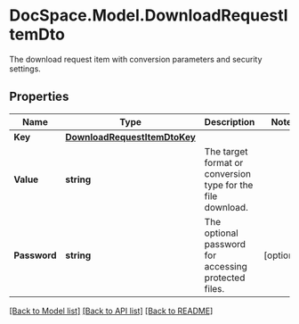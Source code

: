# DocSpace.Model.DownloadRequestItemDto
The download request item with conversion parameters and security settings.

## Properties

Name | Type | Description | Notes
------------ | ------------- | ------------- | -------------
**Key** | [**DownloadRequestItemDtoKey**](.md) |  | 
**Value** | **string** | The target format or conversion type for the file download. | 
**Password** | **string** | The optional password for accessing protected files. | [optional] 

[[Back to Model list]](../README.md#documentation-for-models) [[Back to API list]](../README.md#documentation-for-api-endpoints) [[Back to README]](../README.md)

